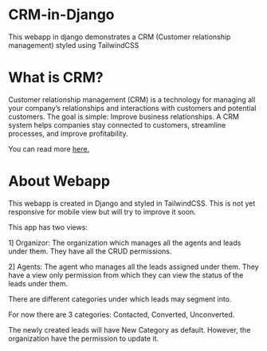 # CRM-in-Django
This webapp in django demonstrates a CRM (Customer relationship management) styled using TailwindCSS

# What is CRM?
Customer relationship management (CRM) is a technology for managing all your company’s relationships and interactions with customers and potential customers. The goal is simple: Improve business relationships. A CRM system helps companies stay connected to customers, streamline processes, and improve profitability.

You can read more [here.](https://www.salesforce.com/in/crm/what-is-crm/)

# About Webapp
This webapp is created in Django and styled in TailwindCSS.
This is not yet responsive for mobile view but will try to improve it soon.

This app has two views:

1] Organizor: The organization which manages all the agents and leads under them. They have all the CRUD permissions.

2] Agents: The agent who manages all the leads assigned under them. They have a view only permission from which they can view the status of the leads under them.


There are different categories under which leads may segment into.

For now there are 3 categories: Contacted, Converted, Unconverted.

The newly created leads will have New Category as default. However, the organization have the permission to update it.

